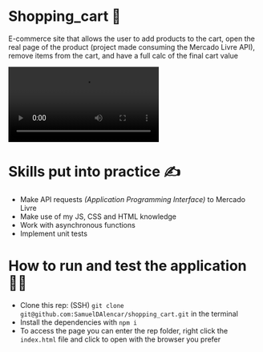 # Shopping_cart 🛒

E-commerce site that allows the user to add products to the cart, open the real page of the product (project made consuming the Mercado Livre API), remove items from the cart, and have a full calc of the final cart value

<video src="https://user-images.githubusercontent.com/77287225/159564022-9626cf3a-a3b0-416e-8364-18fffc2762f6.mp4"></video>

# Skills put into practice ✍

* Make API requests *(Application Programming Interface)* to Mercado Livre
* Make use of my JS, CSS and HTML knowledge
* Work with asynchronous functions
* Implement unit tests

# How to run and test the application 👨‍💻

 * Clone this rep: (SSH) `git clone git@github.com:SamuelDAlencar/shopping_cart.git` in the terminal
 * Install the dependencies with `npm i`
 * To access the page you can enter the rep folder, right click the `index.html` file and click to open with the browser you prefer 

